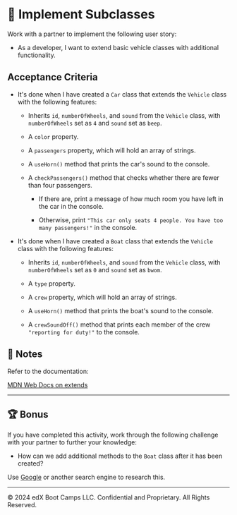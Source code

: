 # 📖 Implement Subclasses

Work with a partner to implement the following user story:

* As a developer, I want to extend basic vehicle classes with additional functionality. 

## Acceptance Criteria

* It's done when I have created a `Car` class that extends the `Vehicle` class with the following features:

  * Inherits `id`, `numberOfWheels`, and `sound` from the `Vehicle` class, with `numberOfWheels` set as `4` and `sound` set as `beep`.

  * A `color` property.

  * A `passengers` property, which will hold an array of strings.

  * A `useHorn()` method that prints the car's sound to the console.

  * A `checkPassengers()` method that checks whether there are fewer than four passengers. 
  
    * If there are, print a message of how much room you have left in the car in the console.
    
    * Otherwise, print `"This car only seats 4 people. You have too many passengers!"` in the console.

* It's done when I have created a `Boat` class that extends the `Vehicle` class with the following features:

  * Inherits `id`, `numberOfWheels`, and `sound` from the `Vehicle` class, with `numberOfWheels` set as `0` and `sound` set as `bwom`.

  * A `type` property.

  * A `crew` property, which will hold an array of strings.

  * A `useHorn()` method that prints the boat's sound to the console.

  * A `crewSoundOff()` method that prints each member of the crew `"reporting for duty!"` to the console.
  
## 📝 Notes

Refer to the documentation: 

[MDN Web Docs on extends](https://developer.mozilla.org/en-US/docs/Web/JavaScript/Reference/Classes/extends)

---

## 🏆 Bonus

If you have completed this activity, work through the following challenge with your partner to further your knowledge:

* How can we add additional methods to the `Boat` class after it has been created?

Use [Google](https://www.google.com) or another search engine to research this.

---

© 2024 edX Boot Camps LLC. Confidential and Proprietary. All Rights Reserved.